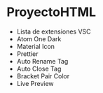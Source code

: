 # ProyectoHTML

* Lista de extensiones VSC
* Atom One Dark
* Material Icon
* Prettier
* Auto Rename Tag
* Auto Close Tag
* Bracket Pair Color
* Live Preview
